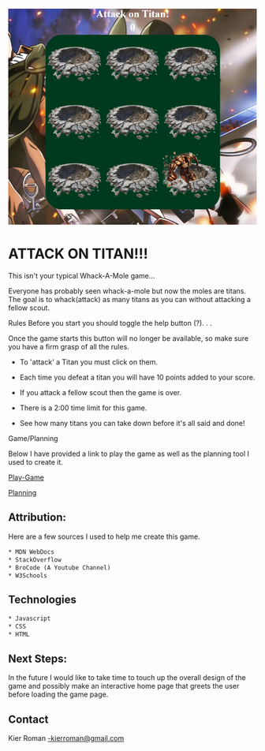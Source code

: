 ![alt text](/static/AOT-Whack-A-Mole.png)
# ATTACK ON TITAN!!!

This isn't your typical Whack-A-Mole game... 

Everyone has probably seen whack-a-mole but now the moles are titans. The goal is to whack(attack) as many titans as you can without attacking a fellow scout.

Rules
Before you start you should toggle the help button (?). . .  


Once the game starts this button will no longer be available, so make sure you have a firm grasp of all the rules.

* To 'attack' a Titan you must click on them.

* Each time you defeat a titan you will have 10 points added to your score.

* If you attack a fellow scout then the game is over.

* There is a 2:00 time limit for this game.

* See how many titans you can take down before it's all said and done!


Game/Planning 

Below I have provided a link to play the game as well as the planning tool I used to create it.  


[Play-Game](https://kierroman.github.io/AOT-Whack-a-Mole/) 

[Planning](https://trello.com/b/drbLL96e/kiers-board)


## Attribution:
 Here are a few sources I used to help me create this game.

    * MDN WebDocs
    * StackOverflow
    * BroCode (A Youtube Channel)
    * W3Schools

## Technologies
    * Javascript
    * CSS
    * HTML

## Next Steps: 
In the future I would like to take time to touch up the overall design of the game and possibly make an interactive home page that greets the user before loading the game page.

## Contact

Kier Roman -kierroman@gmail.com
